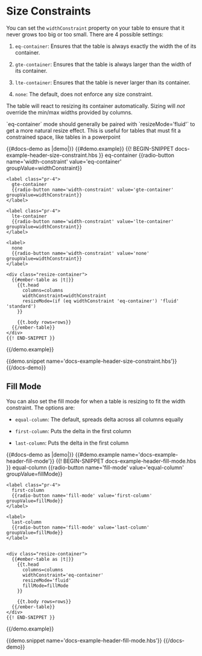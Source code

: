 # Size Constraints

You can set the `widthConstraint` property on your table to ensure that it never
grows too big or too small. There are 4 possible settings:

1. `eq-container`: Ensures that the table is always exactly the width the of its
container.

2. `gte-container`: Ensures that the table is always larger than the width of
its container.

3. `lte-container`: Ensures that the table is never larger than its container.

4. `none`: The default, does not enforce any size constraint.

The table will react to resizing its container automatically. Sizing will _not_
override the min/max widths provided by columns.

<aside>
  `eq-container` mode should generally be paired with `resizeMode='fluid'` to
  get a more natural resize effect. This is useful for tables that must fit
  a constrained space, like tables in a powerpoint
</aside>

{{#docs-demo as |demo|}}
  {{#demo.example}}
    {{! BEGIN-SNIPPET docs-example-header-size-constraint.hbs }}
    <label class="pr-4">
      eq-container
      {{radio-button name='width-constraint' value='eq-container' groupValue=widthConstraint}}
    </label>

    <label class="pr-4">
      gte-container
      {{radio-button name='width-constraint' value='gte-container' groupValue=widthConstraint}}
    </label>

    <label class="pr-4">
      lte-container
      {{radio-button name='width-constraint' value='lte-container' groupValue=widthConstraint}}
    </label>

    <label>
      none
      {{radio-button name='width-constraint' value='none' groupValue=widthConstraint}}
    </label>

    <div class="resize-container">
      {{#ember-table as |t|}}
        {{t.head
          columns=columns
          widthConstraint=widthConstraint
          resizeMode=(if (eq widthConstraint 'eq-container') 'fluid' 'standard')
        }}

        {{t.body rows=rows}}
      {{/ember-table}}
    </div>
    {{! END-SNIPPET }}
  {{/demo.example}}

  {{demo.snippet name='docs-example-header-size-constraint.hbs'}}
{{/docs-demo}}

## Fill Mode

You can also set the fill mode for when a table is resizing to fit the width
constraint. The options are:

* `equal-column`: The default, spreads delta across all columns equally

* `first-column`: Puts the delta in the first column

* `last-column`: Puts the delta in the first column

{{#docs-demo as |demo|}}
  {{#demo.example name='docs-example-header-fill-mode'}}
    {{! BEGIN-SNIPPET docs-example-header-fill-mode.hbs }}
    <label class="pr-4">
      equal-column
      {{radio-button name='fill-mode' value='equal-column' groupValue=fillMode}}
    </label>

    <label class="pr-4">
      first-column
      {{radio-button name='fill-mode' value='first-column' groupValue=fillMode}}
    </label>

    <label>
      last-column
      {{radio-button name='fill-mode' value='last-column' groupValue=fillMode}}
    </label>


    <div class="resize-container">
      {{#ember-table as |t|}}
        {{t.head
          columns=columns
          widthConstraint='eq-container'
          resizeMode='fluid'
          fillMode=fillMode
        }}

        {{t.body rows=rows}}
      {{/ember-table}}
    </div>
    {{! END-SNIPPET }}
  {{/demo.example}}

  {{demo.snippet name='docs-example-header-fill-mode.hbs'}}
{{/docs-demo}}
